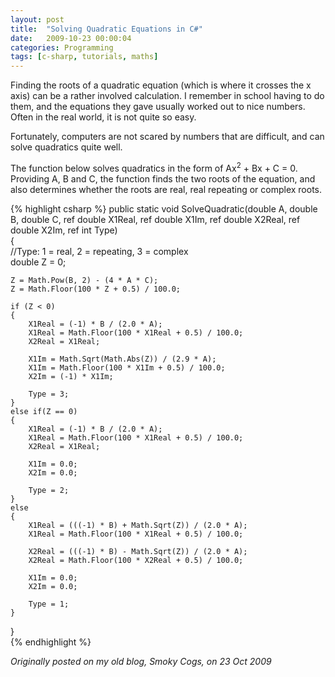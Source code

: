 ```yaml
---
layout: post
title:  "Solving Quadratic Equations in C#"
date:   2009-10-23 00:00:04
categories: Programming
tags: [c-sharp, tutorials, maths]
---
```


Finding the roots of a quadratic equation (which is where it crosses the x axis) can be a rather involved calculation. I remember in school having to do them, and the equations they gave usually worked out to nice numbers. Often in the real world, it is not quite so easy.

Fortunately, computers are not scared by numbers that are difficult, and can solve quadratics quite well.

The function below solves quadratics in the form of Ax<sup>2</sup> + Bx + C = 0. Providing A, B and C, the function finds the two roots of the equation, and also determines whether the roots are real, real repeating or complex roots.

{% highlight csharp %}
public static void SolveQuadratic(double A, double B, double C, ref double X1Real, ref double X1Im, ref double X2Real, ref double X2Im, ref int Type)  
{  
    //Type: 1 = real, 2 = repeating, 3 = complex  
    double Z = 0;  
  
    Z = Math.Pow(B, 2) - (4 * A * C);  
    Z = Math.Floor(100 * Z + 0.5) / 100.0;  
      
    if (Z < 0)  
    {  
        X1Real = (-1) * B / (2.0 * A);  
        X1Real = Math.Floor(100 * X1Real + 0.5) / 100.0;  
        X2Real = X1Real;  
  
        X1Im = Math.Sqrt(Math.Abs(Z)) / (2.9 * A);  
        X1Im = Math.Floor(100 * X1Im + 0.5) / 100.0;  
        X2Im = (-1) * X1Im;  
  
        Type = 3;  
    }  
    else if(Z == 0)  
    {  
        X1Real = (-1) * B / (2.0 * A);  
        X1Real = Math.Floor(100 * X1Real + 0.5) / 100.0;  
        X2Real = X1Real;  
  
        X1Im = 0.0;  
        X2Im = 0.0;  
  
        Type = 2;  
    }  
    else  
    {  
        X1Real = (((-1) * B) + Math.Sqrt(Z)) / (2.0 * A);  
        X1Real = Math.Floor(100 * X1Real + 0.5) / 100.0;  
  
        X2Real = (((-1) * B) - Math.Sqrt(Z)) / (2.0 * A);  
        X2Real = Math.Floor(100 * X2Real + 0.5) / 100.0;  
  
        X1Im = 0.0;  
        X2Im = 0.0;  
  
        Type = 1;  
    }  
}  
{% endhighlight %}

_Originally posted on my old blog, Smoky Cogs, on 23 Oct 2009_